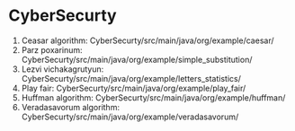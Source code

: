 # CyberSecurty

1. Ceasar algorithm: CyberSecurty/src/main/java/org/example/caesar/
2. Parz poxarinum: CyberSecurty/src/main/java/org/example/simple_substitution/
3. Lezvi vichakagrutyun: CyberSecurty/src/main/java/org/example/letters_statistics/
4. Play fair: CyberSecurty/src/main/java/org/example/play_fair/
5. Huffman algorithm: CyberSecurty/src/main/java/org/example/huffman/
6. Veradasavorum algorithm: CyberSecurty/src/main/java/org/example/veradasavorum/